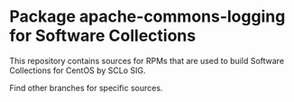 # Package apache-commons-logging for Software Collections

This repository contains sources for RPMs that are used
to build Software Collections for CentOS by SCLo SIG.

Find other branches for specific sources.
